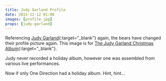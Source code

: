 ```yaml
---
title: Judy Garland Profile
date: 2015-12-12 01:00
images: [profile.jpg]
props: [judy-garland]
---
```

Referencing [Judy Garland]({{site.baseurl}}props/judy-garland){:target="_blank"} again, the bears have changed their profile picture again. This image is for [The Judy Garland Christmas Album](http://www.thejudyroom.com/misc/christmasjudyroom.html){:target="_blank"}.

Judy never recorded a holiday album, however one was assembled from various live performances.

Now if only One Direction had a holiday album. Hint, hint...

